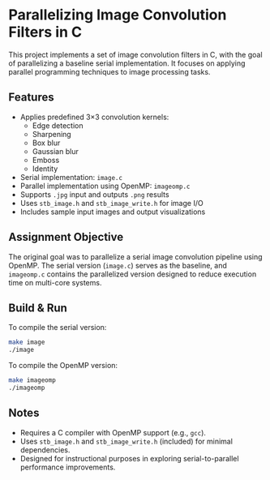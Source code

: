 # Parallelizing Image Convolution Filters in C

This project implements a set of image convolution filters in C, with the goal of parallelizing a baseline serial implementation. It focuses on applying parallel programming techniques to image processing tasks.

## Features

- Applies predefined 3×3 convolution kernels:
  - Edge detection
  - Sharpening
  - Box blur
  - Gaussian blur
  - Emboss
  - Identity
- Serial implementation: `image.c`
- Parallel implementation using OpenMP: `imageomp.c`
- Supports `.jpg` input and outputs `.png` results
- Uses `stb_image.h` and `stb_image_write.h` for image I/O
- Includes sample input images and output visualizations

## Assignment Objective

The original goal was to parallelize a serial image convolution pipeline using OpenMP. The serial version (`image.c`) serves as the baseline, and `imageomp.c` contains the parallelized version designed to reduce execution time on multi-core systems.

## Build & Run

To compile the serial version:

```bash
make image
./image
```

To compile the OpenMP version:

```bash
make imageomp
./imageomp
```

## Notes

- Requires a C compiler with OpenMP support (e.g., `gcc`).
- Uses `stb_image.h` and `stb_image_write.h` (included) for minimal dependencies.
- Designed for instructional purposes in exploring serial-to-parallel performance improvements.
